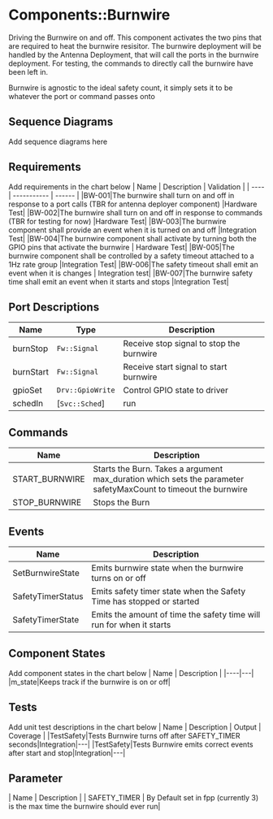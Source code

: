 # Components::Burnwire

Driving the Burnwire on and off. This component activates the two pins that are required to heat the burnwire resisitor. The burnwire deployment will be handled by the Antenna Deployment, that will call the ports in the burnwire deployment. For testing, the commands to directly call the burnwire have been left in.

Burnwire is agnostic to the ideal safety count, it simply sets it to be whatever the port or command passes onto

## Sequence Diagrams
Add sequence diagrams here

## Requirements
Add requirements in the chart below
| Name | Description | Validation |
| ---- | -----------  | ------ |
|BW-001|The burnwire shall turn on and off in response to a port calls (TBR for antenna deployer component) |Hardware Test|
|BW-002|The burnwire shall turn on and off in response to commands (TBR for testing for now) |Hardware Test|
|BW-003|The burnwire component shall provide an event when it is turned on and off |Integration Test|
|BW-004|The burnwire component shall activate by turning both the GPIO pins that activate the burnwire | Hardware Test|
|BW-005|The burnwire component shall be controlled by a safety timeout attached to a 1Hz rate group |Integration Test|
|BW-006|The safety timeout shall emit an event when it is changes | Integration test|
|BW-007|The burnwire safety time shall emit an event when it starts and stops |Integration Test|

## Port Descriptions
Name | Type | Description |
|----|---|---|
|burnStop|`Fw::Signal`|Receive stop signal to stop the burnwire|
|burnStart|`Fw::Signal`|Receive start signal to start burnwire|
|gpioSet|`Drv::GpioWrite`|Control GPIO state to driver|
|schedIn|[`Svc::Sched`]| run | Input | Synchronous | Receive periodic calls from rate group


## Commands
| Name | Description |
| ---- | -----------  |
|START_BURNWIRE|Starts the Burn. Takes a argument max_duration which sets the parameter safetyMaxCount to timeout the burnwire|
|STOP_BURNWIRE|Stops the Burn|

## Events
| Name | Description |
|---|---|
|SetBurnwireState| Emits burnwire state when the burnwire turns on or off|
|SafetyTimerStatus| Emits safety timer state when the Safety Time has stopped or started|
|SafetyTimerState| Emits the amount of time the safety time will run for when it starts|


## Component States
Add component states in the chart below
| Name | Description |
|----|---|
|m_state|Keeps track if the burnwire is on or off|

##  Tests
Add unit test descriptions in the chart below
| Name | Description | Output | Coverage |
|TestSafety|Tests Burnwire turns off after SAFETY_TIMER seconds|Integration|---|
|TestSafety|Tests Burnwire emits correct events after start and stop|Integration|---|


## Parameter
| Name | Description |
|   SAFETY_TIMER   | By Default set in fpp (currently 3) is the max time the burnwire should ever run|
